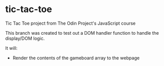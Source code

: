 # tic-tac-toe
Tic Tac Toe project from The Odin Project's JavaScript course

This branch was created to test out a DOM handler function to handle the display/DOM logic.

It will:
- Render the contents of the gameboard array to the webpage

